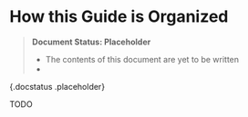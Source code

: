 How this Guide is Organized
===========================

> **Document Status: Placeholder**  
> - The contents of this document are yet to be written  
> -
{.docstatus .placeholder}

TODO